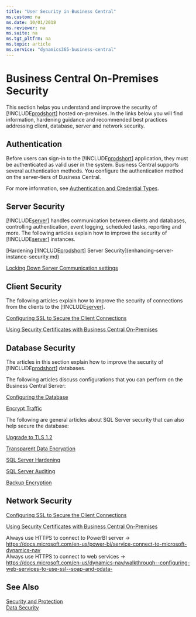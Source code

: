 ```yaml
---
title: "User Security in Business Central"
ms.custom: na
ms.date: 10/01/2018
ms.reviewer: na
ms.suite: na
ms.tgt_pltfrm: na
ms.topic: article
ms.service: "dynamics365-business-central"
---
```

# Business Central On-Premises Security

This section helps you understand and improve the security of [!INCLUDE[prodshort](../developer/includes/prodshort.md)] hosted on-premises. In the links below you will find information, hardening guidance and recommended best practices addressing client, database, server and network security.  

## Authentication

Before users can sign-in to the [!INCLUDE[prodshort](../developer/includes/prodshort.md)] application, they must be authenticated as valid user in the system. Business Central supports several authentication methods. You configure the authentication method on the server-tiers of Business Central.

For more information, see [Authentication and Credential Types](../administration/users-credential-types.md).

## Server Security

[!INCLUDE[server](../developer/includes/server.md)] handles communication between clients and databases, controlling authentication, event logging, scheduled tasks, reporting and more. The following articles explain how to improve the security of [!INCLUDE[server](../developer/includes/server.md)] instances.

[Hardening [!INCLUDE[prodshort](../developer/includes/prodshort.md)] Server Security](enhancing-server-instance-security.md)  

[Locking Down Server Communication settings](security-lock-down-server-communication.md)  

<!-- [Using Multiple Business Central Servers for Stability](security-multiple-server-instances.md) available soon-->  

## Client Security

The following articles explain how to improve the security of connections from the clients to the [!INCLUDE[server](../developer/includes/server.md)].  

[Configuring SSL to Secure the Client Connections](../deployment/configure-ssl-web-client-connection.md)

[Using Security Certificates with Business Central On-Premises](..deployment/implement-security-certificates-production-environment.md)

## Database Security

The articles in this section explain how to improve the security of [!INCLUDE[prodshort](../developer/includes/prodshort.md)] databases.

The following articles discuss configurations that you can perform on the Business Central Server:

[Configuring the Database](../administration/configure-sql-server-authentication.md)

[Encrypt Traffic](enhancing-server-instance-security.md#data-encryption)

<!-- coming soon [Minimum database user privileges](security-minimum-database-user-privileges.md)  -->

The following are general articles about SQL Server security that can also help secure the database:

[Upgrade to TLS 1.2](https://support.microsoft.com/en-us/help/3135244/tls-1-2-support-for-microsoft-sql-server)
  
[Transparent Data Encryption](transparent-data-encryption.md)

[SQL Server Hardening](https://docs.microsoft.com/en-us/sql/relational-databases/security/securing-sql-server?view=sql-server-2017)
  
[SQL Server Auditing](https://docs.microsoft.com/en-us/sql/relational-databases/security/auditing/sql-server-audit-database-engine?view=sql-server-2017)

[Backup Encryption](https://docs.microsoft.com/en-us/sql/relational-databases/backup-restore/backup-encryption?view=sql-server-2017)

## Network Security


[Configuring SSL to Secure the Client Connections](../deployment/configure-ssl-web-client-connection.md)

[Using Security Certificates with Business Central On-Premises](../deployment/implement-security-certificates-production-environment.md)

Always use HTTPS to connect to PowerBI server <!-- copy from online article--> -> https://docs.microsoft.com/en-us/power-bi/service-connect-to-microsoft-dynamics-nav  
Always use HTTPS to connect to web services -> https://docs.microsoft.com/en-us/dynamics-nav/walkthrough--configuring-web-services-to-use-ssl--soap-and-odata-

## See Also  

[Security and Protection](security-and-protection.md)  
[Data Security](data-security.md)  
